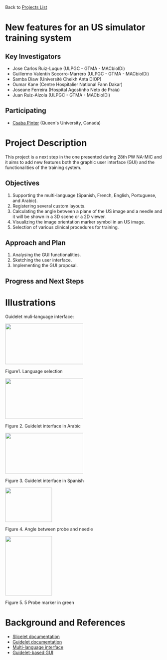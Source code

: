 Back to [Projects List](../../README.md#ProjectsList)

# New features for an US simulator training system

## Key Investigators

- Jose Carlos Ruiz-Luque (ULPGC - GTMA - MACbioIDi)
- Guillermo Valentín Socorro-Marrero (ULPGC - GTMA - MACbioIDi)
- Samba Diaw (Université Cheikh Anta DIOP)
- Oumar Kane (Centre Hospitalier National Fann Dakar)
- Joseane Ferreira (Hospital Agostinho Neto de Praia)
- Juan Ruiz-Alzola (ULPGC - GTMA - MACbioIDi)

## Participating

- [Csaba Pinter](http://perk.cs.queensu.ca/users/pinter) (Queen's University, Canada)

# Project Description

This project is a next step in the one presented during 28th PW NA-MIC and it aims to add new features both the graphic user interface (GUI) and the functionalities of the training system.

## Objectives

1. Supporting the multi-language (Spanish, French, English, Portuguese, and Arabic). 
1. Registering several custom layouts. 
1. Calculating the angle between a plane of the US image and a needle and it will be shown in a 3D scene or a 2D viewer.
1. Visualizing the image orientation marker symbol in an US image.
1. Selection of various clinical procedures for training. 


## Approach and Plan

1. Analysing the GUI functionalities.
2. Sketching the user interface.
3. Implementing the GUI proposal.

## Progress and Next Steps


# Illustrations

Guidelet muli-language interface:

<img src="Figure1.jpg" width="250" height="130" >

Figure1. Language selection 

<img src="Figure2.jpg" width="250" height="130" >

Figure 2. Guidelet interface in Arabic 

<img src="Figure3.jpg" width="250" height="130" >

Figure 3. Guidelet interface in Spanish

<img src="Figure4.jpg" width="150" height="110" >

Figure 4. Angle between probe and needle

<img src="Figure5.jpg" width="150" height="190" >

Figure 5. 5 Probe marker in green


# Background and References

-	[Slicelet documentation](https://www.slicer.org/wiki/Documentation/Nightly/Developers/Slicelets)
-	[Guidelet documentation](http://www.slicerigt.org/wp/developer-tutorial/)
-	[Multi-language interface](https://github.com/mt4sd/UltrasoundTrainingSystem/tree/i18n_l10n)
-	[Guidelet-based GUI](https://github.com/mt4sd/UltrasoundTrainingSystem/tree/master)
